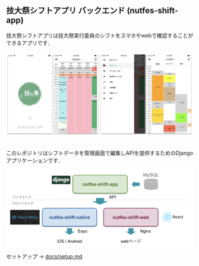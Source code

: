 ## 技大祭シフトアプリ バックエンド (nutfes-shift-app)
技大祭シフトアプリは技大祭実行委員のシフトをスマホやwebで確認することができるアプリです．

![image1](https://github.com/youichiro/nutfes-shift-app/blob/master/static/image/readme_image1.png)

<br>
このレポジトリはシフトデータを管理画面で編集しAPIを提供するためのDjangoアプリケーションです．

![image2](https://github.com/youichiro/nutfes-shift-app/blob/master/static/image/readme_image2.png)

セットアップ -> [docs/setup.md](https://github.com/youichiro/nutfes-shift-app/blob/master/docs/setup.md)
